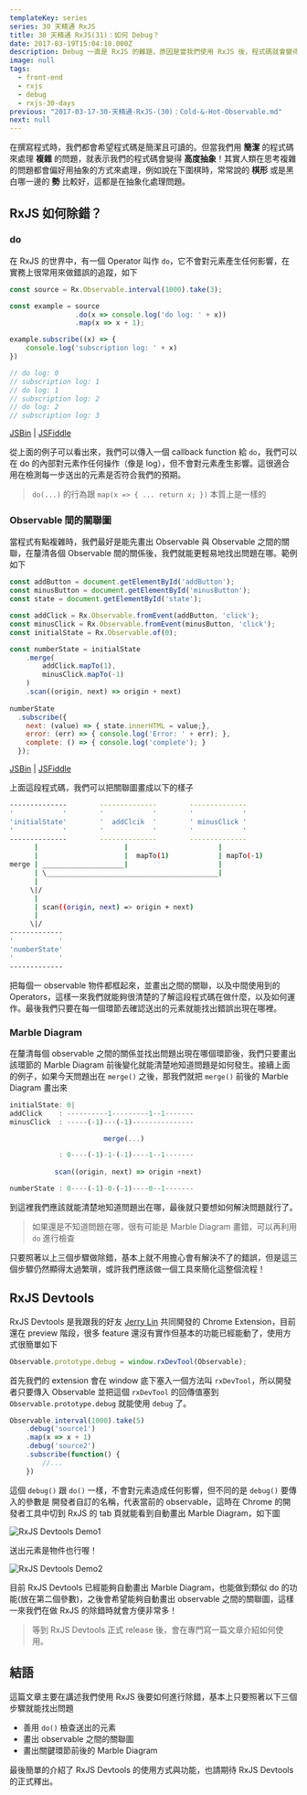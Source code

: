```yaml
---
templateKey: series
series: 30 天精通 RxJS
title: 30 天精通 RxJS(31)：如何 Debug？
date: 2017-03-19T15:04:10.000Z
description: Debug 一直是 RxJS 的難題，原因是當我們使用 RxJS 後，程式碼就會變得高度 **抽象化**；實際上抽象並不是什麼壞事，抽象會讓程式碼顯得簡潔、乾淨，但同時也帶來了除錯上的困難。
image: null
tags:
  - front-end
  - rxjs
  - debug
  - rxjs-30-days
previous: "2017-03-17-30-天精通-RxJS-(30)：Cold-&-Hot-Observable.md"
next: null
---
```


在撰寫程式時，我們都會希望程式碼是簡潔且可讀的。但當我們用 **簡潔** 的程式碼來處理 **複雜** 的問題，就表示我們的程式碼會變得 **高度抽象**！其實人類在思考複雜的問題都會偏好用抽象的方式來處理，例如說在下圍棋時，常常說的 **棋形** 或是黑白哪一邊的 **勢** 比較好，這都是在抽象化處理問題。  

## RxJS 如何除錯？

### do

在 RxJS 的世界中，有一個 Operator 叫作 `do`，它不會對元素產生任何影響，在實務上很常用來做錯誤的追蹤，如下

```javascript
const source = Rx.Observable.interval(1000).take(3);

const example = source
                .do(x => console.log('do log: ' + x))
                .map(x => x + 1);

example.subscribe((x) => {
    console.log('subscription log: ' + x)
})

// do log: 0
// subscription log: 1
// do log: 1
// subscription log: 2
// do log: 2
// subscription log: 3
```
[JSBin](https://jsbin.com/temagoqehe/2/edit?js,console) | [JSFiddle](https://jsfiddle.net/dre5ur0e/)

從上面的例子可以看出來，我們可以傳入一個 callback function 給 `do`，我們可以在 do 的內部對元素作任何操作（像是 log），但不會對元素產生影響。這很適合用在檢測每一步送出的元素是否符合我們的預期。

> `do(...)` 的行為跟 `map(x => { ... return x; })` 本質上是一樣的

### Observable 間的關聯圖

當程式有點複雜時，我們最好是能先畫出 Observable 與 Observable 之間的關聯，在釐清各個 Observable 間的關係後，我們就能更輕易地找出問題在哪。範例如下


```javascript
const addButton = document.getElementById('addButton');
const minusButton = document.getElementById('minusButton');
const state = document.getElementById('state');

const addClick = Rx.Observable.fromEvent(addButton, 'click');
const minusClick = Rx.Observable.fromEvent(minusButton, 'click');
const initialState = Rx.Observable.of(0);

const numberState = initialState
    .merge(
        addClick.mapTo(1), 
        minusClick.mapTo(-1)
    )
    .scan((origin, next) => origin + next)
  
numberState
  .subscribe({
    next: (value) => { state.innerHTML = value;},
    error: (err) => { console.log('Error: ' + err); },
    complete: () => { console.log('complete'); }
  });
```
[JSBin](https://jsbin.com/womiduceno/5/edit?js,output) | [JSFiddle](https://jsfiddle.net/97021g7p/)

上面這段程式碼，我們可以把關聯圖畫成以下的樣子

```bash
--------------        --------------        --------------
'            '        '            '        '            ' 
'initialState'        '  addClcik  '        ' minusClick '
'            '        '            '        '            '
--------------        --------------        --------------
      |                     |                      |
      |                     |  mapTo(1)            | mapTo(-1)
merge | ____________________|                      |
      | \__________________________________________|
      |                      
     \|/
      |
      | scan((origin, next) => origin + next)
      |
     \|/
-------------
'           '
'numberState'  
'           '
-------------
```

把每個一 observable 物件都框起來，並畫出之間的關聯，以及中間使用到的 Operators，這樣一來我們就能夠很清楚的了解這段程式碼在做什麼，以及如何運作。最後我們只要在每一個環節去確認送出的元素就能找出錯誤出現在哪裡。


### Marble Diagram

在釐清每個 observable 之間的關係並找出問題出現在哪個環節後，我們只要畫出該環節的 Marble Diagram 前後變化就能清楚地知道問題是如何發生。接續上面的例子，如果今天問題出在 `merge()` 之後，那我們就把 `merge()` 前後的 Marble Diagram 畫出來


```javascript
initialState: 0|
addClick    : ----------1---------1--1-------
minusClick  : -----(-1)---(-1)---------------

                       merge(...)

            : 0----(-1)-1-(-1)----1--1-------
           
           scan((origin, next) => origin +next)

numberState : 0----(-1)-0-(-1)----0--1-------            
```

到這裡我們應該就能清楚地知道問題出在哪，最後就只要想如何解決問題就行了。

> 如果還是不知道問題在哪，很有可能是 Marble Diagram 畫錯，可以再利用 `do` 進行檢查 

只要照著以上三個步驟做除錯，基本上就不用擔心會有解決不了的錯誤，但是這三個步驟仍然顯得太過繁瑣，或許我們應該做一個工具來簡化這整個流程！

## RxJS Devtools

RxJS Devtools 是我跟我的好友 [Jerry Lin](https://www.facebook.com/jiazhi.lin?hc_ref=NEWSFEED) 共同開發的 Chrome Extension，目前還在 preview 階段，很多 feature 還沒有實作但基本的功能已經能動了，使用方式很簡單如下

```javascript
Observable.prototype.debug = window.rxDevTool(Observable);
```

首先我們的 extension 會在 window 底下塞入一個方法叫 `rxDevTool`，所以開發者只要傳入 Observable 並把這個 `rxDevTool` 的回傳值塞到 `Observable.prototype.debug` 就能使用 `debug` 了。

```javascript
Observable.interval(1000).take(5)
    .debug('source1')
    .map(x => x + 1)
    .debug('source2')
    .subscribe(function() {
        //...
    })
```

這個 `debug()` 跟 `do()` 一樣，不會對元素造成任何影響，但不同的是 `debug()` 要傳入的參數是 開發者自訂的名稱，代表當前的 observable，這時在 Chrome 的開發者工具中切到 RxJS 的 tab 頁就能看到自動畫出 Marble Diagram，如下圖

![RxJS Devtools Demo1](https://i.giphy.com/l0Heb67CJnRLoaR0s.gif)

送出元素是物件也行喔！

![RxJS Devtools Demo2](/img/xTiN0JCbQuHqsGeWCQ.gif)

目前 RxJS Devtools 已經能夠自動畫出 Marble Diagram，也能做到類似 do 的功能(放在第二個參數)，之後會希望能夠自動畫出 observable 之間的關聯圖，這樣一來我們在做 RxJS 的除錯時就會方便非常多！

> 等到 RxJS Devtools 正式 release 後，會在專門寫一篇文章介紹如何使用。

## 結語

這篇文章主要在講述我們使用 RxJS 後要如何進行除錯，基本上只要照著以下三個步驟就能找出問題

- 善用 `do()` 檢查送出的元素
- 畫出 observable 之間的關聯圖
- 畫出關鍵環節前後的 Marble Diagram

最後簡單的介紹了 RxJS Devtools 的使用方式與功能，也請期待 RxJS Devtools 的正式釋出。